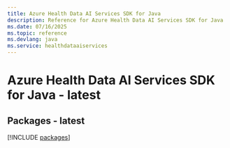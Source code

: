 ```yaml
---
title: Azure Health Data AI Services SDK for Java
description: Reference for Azure Health Data AI Services SDK for Java
ms.date: 07/16/2025
ms.topic: reference
ms.devlang: java
ms.service: healthdataaiservices
---
```

# Azure Health Data AI Services SDK for Java - latest
## Packages - latest
[!INCLUDE [packages](health-data-ai-services-index.md)]
